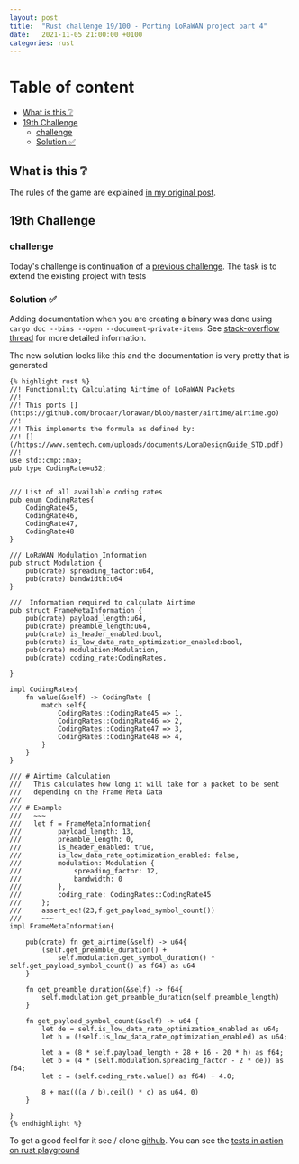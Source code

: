 ```yaml
---
layout: post
title:  "Rust challenge 19/100 - Porting LoRaWAN project part 4"
date:   2021-11-05 21:00:00 +0100
categories: rust
---
```


#  Table of content
<!-- MarkdownTOC autolink="true" -->

- [What is this :grey_question:](#what-is-this-grey_question)
- [19th Challenge](#19th-challenge)
	- [challenge](#challenge)
	- [Solution :white_check_mark:](#solution-white_check_mark)

<!-- /MarkdownTOC -->

## What is this :grey_question: 

The rules of the game are explained [in my original post](https://maebli.github.io/rust/2021/10/18/100rust.html). 

## 19th Challenge
### challenge

Today's challenge is continuation of a [previous challenge](https://maebli.github.io/rust/2021/11/05/100rust-18.html).
The task is to extend the existing project with tests


### Solution :white_check_mark:

Adding documentation when you are creating a binary was done using `cargo doc --bins --open --document-private-items`. 
See [stack-overflow thread](https://stackoverflow.com/questions/68728262/cargo-doc-does-not-generate-documentation-for-private-items-in-a-project-that-is) for more detailed information.

The new solution looks like this and the documentation is very pretty that is generated


	{% highlight rust %}
	//! Functionality Calculating Airtime of LoRaWAN Packets
	//!
	//! This ports [](https://github.com/brocaar/lorawan/blob/master/airtime/airtime.go)
	//!
	//! This implements the formula as defined by:
	//! [](/https://www.semtech.com/uploads/documents/LoraDesignGuide_STD.pdf)
	//!
	use std::cmp::max;
	pub type CodingRate=u32;


	/// List of all available coding rates
	pub enum CodingRates{
	    CodingRate45,
	    CodingRate46,
	    CodingRate47,
	    CodingRate48
	}

	/// LoRaWAN Modulation Information
	pub struct Modulation {
	    pub(crate) spreading_factor:u64,
	    pub(crate) bandwidth:u64
	}

	///  Information required to calculate Airtime
	pub struct FrameMetaInformation {
	    pub(crate) payload_length:u64,
	    pub(crate) preamble_length:u64,
	    pub(crate) is_header_enabled:bool,
	    pub(crate) is_low_data_rate_optimization_enabled:bool,
	    pub(crate) modulation:Modulation,
	    pub(crate) coding_rate:CodingRates,

	}

	impl CodingRates{
	    fn value(&self) -> CodingRate {
	        match self{
	            CodingRates::CodingRate45 => 1,
	            CodingRates::CodingRate46 => 2,
	            CodingRates::CodingRate47 => 3,
	            CodingRates::CodingRate48 => 4,
	        }
	    }
	}

	/// # Airtime Calculation
	///   This calculates how long it will take for a packet to be sent
	///   depending on the Frame Meta Data
	///
	/// # Example
	///   ~~~
	///   let f = FrameMetaInformation{
	///         payload_length: 13,
	///         preamble_length: 0,
	///         is_header_enabled: true,
	///         is_low_data_rate_optimization_enabled: false,
	///         modulation: Modulation {
	///             spreading_factor: 12,
	///             bandwidth: 0
	///         },
	///         coding_rate: CodingRates::CodingRate45
	///     };
	///     assert_eq!(23,f.get_payload_symbol_count())
	///     ~~~
	impl FrameMetaInformation{

	    pub(crate) fn get_airtime(&self) -> u64{
	        (self.get_preamble_duration() +
	            self.modulation.get_symbol_duration() * self.get_payload_symbol_count() as f64) as u64
	    }

	    fn get_preamble_duration(&self) -> f64{
	        self.modulation.get_preamble_duration(self.preamble_length)
	    }

	    fn get_payload_symbol_count(&self) -> u64 {
	        let de = self.is_low_data_rate_optimization_enabled as u64;
	        let h = (!self.is_low_data_rate_optimization_enabled) as u64;

	        let a = (8 * self.payload_length + 28 + 16 - 20 * h) as f64;
	        let b = (4 * (self.modulation.spreading_factor - 2 * de)) as f64;
	        let c = (self.coding_rate.value() as f64) + 4.0;

	        8 + max(((a / b).ceil() * c) as u64, 0)
	    }

	}
	{% endhighlight %}

To get a good feel for it see / clone [github](https://github.com/maebli/100rustsnippets/tree/master/lorawan-project-structure-2). You can see the [tests in action on rust playground](https://play.rust-lang.org/?version=stable&edition=2018&gist=fd2be0ca105830b47046f7f67fa958a0)
